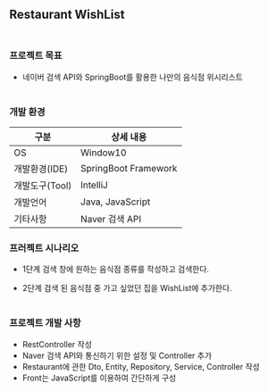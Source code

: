 ## Restaurant WishList<br/><br/> 
 
### **프로젝트 목표**
- 네이버 검색 API와 SpringBoot를 활용한 나만의 음식점 위시리스트<br/><br/>

### **개발 환경**
|구분|상세 내용|
|------|---|
|OS|Window10|
|개발환경(IDE)|SpringBoot Framework|
|개발도구(Tool)|IntelliJ|
|개발언어|Java, JavaScript|
|기타사항|Naver 검색 API|

### **프러젝트 시나리오**
- 1단계
  검색 창에 원하는 음식점 종류를 작성하고 검색한다.

- 2단계
  검색 된 음식점 중 가고 싶었던 집을 WishList에 추가한다.<br/><br/>


### **프로젝트 개발 사항**  
- RestController 작성
- Naver 검색 API와 통신하기 위한 설정 및 Controller 추가
- Restaurant에 관한 Dto, Entity, Repository, Service, Controller 작성
- Front는 JavaScript를 이용하여 간단하게 구성















